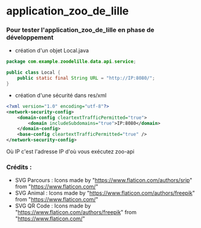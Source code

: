 # application_zoo_de_lille

### Pour tester l'application_zoo_de_lille en phase de développement
- création d'un objet Local.java
```java
package com.example.zoodelille.data.api.service;

public class Local {
    public static final String URL = "http://IP:8080/";
}
```
- création d'une sécurité dans res/xml
```xml
<?xml version="1.0" encoding="utf-8"?>
<network-security-config>
    <domain-config cleartextTrafficPermitted="true">
        <domain includeSubdomains="true">IP:8080</domain>
    </domain-config>
    <base-config cleartextTrafficPermitted="true" />
</network-security-config>
```

Où IP c'est l'adresse IP d'où vous exécutez zoo-api

### Crédits :
- SVG Parcours : Icons made by "https://www.flaticon.com/authors/srip" from "https://www.flaticon.com/"
- SVG Animal : Icons made by "https://www.flaticon.com/authors/freepik" from "https://www.flaticon.com/"
- SVG QR Code : Icons made by "https://www.flaticon.com/authors/freepik" from "https://www.flaticon.com/"
